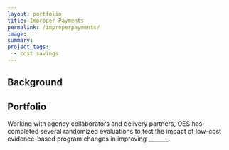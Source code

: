 ```yaml
---
layout: portfolio
title: Improper Payments
permalink: /improperpayments/
image:
summary: 
project_tags:
  - cost savings
---
```


## Background



## Portfolio

Working with agency collaborators and delivery partners, OES has completed several randomized evaluations to test the impact of low-cost evidence-based program changes in improving _______.

